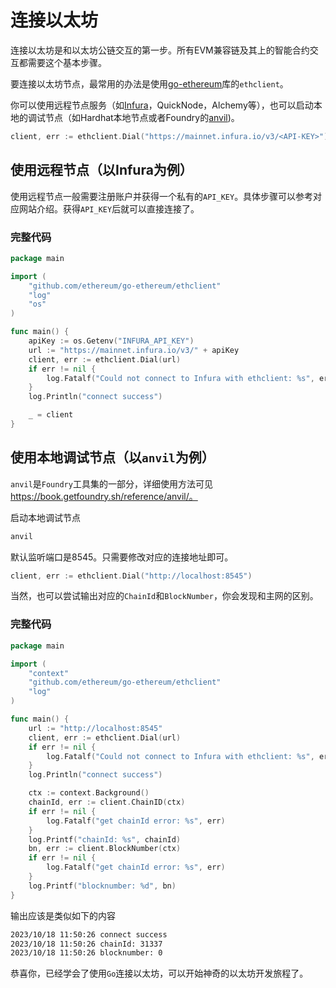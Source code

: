 # 连接以太坊

连接以太坊是和以太坊公链交互的第一步。所有EVM兼容链及其上的智能合约交互都需要这个基本步骤。

要连接以太坊节点，最常用的办法是使用[go-ethereum](https://github.com/ethereum/go-ethereum)库的`ethclient`。

你可以使用远程节点服务（如[Infura](https://app.infura.io/)，QuickNode，Alchemy等），也可以启动本地的调试节点（如Hardhat本地节点或者Foundry的[anvil](https://book.getfoundry.sh/reference/anvil/))。

```go
client, err := ethclient.Dial("https://mainnet.infura.io/v3/<API-KEY>")
```

## 使用远程节点（以Infura为例）

使用远程节点一般需要注册账户并获得一个私有的`API_KEY`。具体步骤可以参考对应网站介绍。获得`API_KEY`后就可以直接连接了。

### 完整代码
```go
package main

import (
	"github.com/ethereum/go-ethereum/ethclient"
	"log"
	"os"
)

func main() {
	apiKey := os.Getenv("INFURA_API_KEY")
	url := "https://mainnet.infura.io/v3/" + apiKey
	client, err := ethclient.Dial(url)
	if err != nil {
		log.Fatalf("Could not connect to Infura with ethclient: %s", err)
	}
	log.Println("connect success")

	_ = client
}
```

## 使用本地调试节点（以`anvil`为例）

`anvil`是`Foundry`工具集的一部分，详细使用方法可见 https://book.getfoundry.sh/reference/anvil/。

启动本地调试节点
```bash
anvil
```
默认监听端口是8545。只需要修改对应的连接地址即可。

```go
client, err := ethclient.Dial("http://localhost:8545")
```

当然，也可以尝试输出对应的`ChainId`和`BlockNumber`，你会发现和主网的区别。

### 完整代码

```go
package main

import (
	"context"
	"github.com/ethereum/go-ethereum/ethclient"
	"log"
)

func main() {
	url := "http://localhost:8545"
	client, err := ethclient.Dial(url)
	if err != nil {
		log.Fatalf("Could not connect to Infura with ethclient: %s", err)
	}
	log.Println("connect success")

	ctx := context.Background()
	chainId, err := client.ChainID(ctx)
	if err != nil {
		log.Fatalf("get chainId error: %s", err)
	}
	log.Printf("chainId: %s", chainId)
	bn, err := client.BlockNumber(ctx)
	if err != nil {
		log.Fatalf("get chainId error: %s", err)
	}
	log.Printf("blocknumber: %d", bn)
}
```

输出应该是类似如下的内容
```bash
2023/10/18 11:50:26 connect success
2023/10/18 11:50:26 chainId: 31337
2023/10/18 11:50:26 blocknumber: 0
```

恭喜你，已经学会了使用`Go`连接以太坊，可以开始神奇的以太坊开发旅程了。